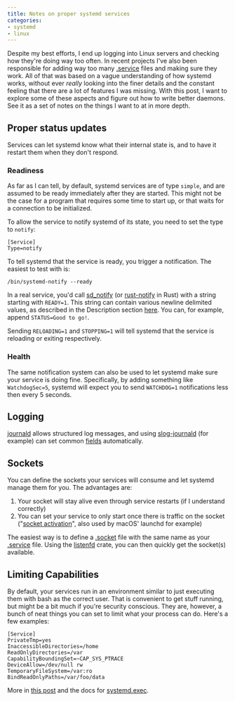 ```yaml
---
title: Notes on proper systemd services
categories:
- systemd
- linux
---
```

Despite my best efforts,
I end up logging into Linux servers and checking how they're doing
way too often.
In recent projects
I've also been responsible for adding way too many [.service] files
and making sure they work.
All of that was based on a vague understanding of how systemd works,
without ever _really_ looking into the finer details
and the constant feeling that there are a lot of features I was missing.
With this post,
I want to explore some of these aspects
and figure out how to write better daemons.
See it as a set of notes
on the things I want to at in more depth.

[.service]: https://www.freedesktop.org/software/systemd/man/systemd.service.html

## Proper status updates

Services can let systemd know what their internal state is,
and to have it restart them when they don't respond.

### Readiness

As far as I can tell,
by default, systemd services are of type `simple`,
and are assumed to be ready immediately after they are started.
This might not be the case for a program that requires some time to start up,
or that waits for a connection to be initialized.

To allow the service to notify systemd of its state,
you need to set the type to `notify`:

```
[Service]
Type=notify
```

To tell systemd that the service is ready, you trigger a notification.
The easiest to test with is:

```
/bin/systemd-notify --ready
```

In a real service,
you'd call [sd_notify] (or [rust-notify] in Rust)
with a string starting with `READY=1`.
This string can contain various newline delimited values,
as described in the Description section [here][sd_notify].
You can, for example, append `STATUS=Good to go!`.

Sending `RELOADING=1` and `STOPPING=1`
will tell systemd that the service is reloading or exiting respectively.

[systemd-notify]: https://www.freedesktop.org/software/systemd/man/systemd-notify.html
[sd_notify]: https://www.freedesktop.org/software/systemd/man/sd_notify.html
[rust-notify]: https://docs.rs/systemd/0.4.0/systemd/daemon/fn.notify.html

### Health

The same notification system can also be used to
let systemd make sure your service is doing fine.
Specifically, by adding something like `WatchdogSec=5`,
systemd will expect you to send `WATCHDOG=1` notifications
less then every 5 seconds.

[watchdogs]: http://0pointer.de/blog/projects/watchdog.html

## Logging

[journald] allows structured log messages,
and using [slog-journald] (for example)
can set common [fields][journal-fields] automatically.

[journald]: https://www.freedesktop.org/software/systemd/man/systemd-journald.service.html
[journal-fields]: https://www.freedesktop.org/software/systemd/man/systemd.journal-fields.html
[slog-journald]: https://github.com/slog-rs/journald

## Sockets

You can define the sockets your services will consume
and let systemd manage them for you.
The advantages are:

1. Your socket will stay alive even through service restarts
   (if I understand correctly)
2. You can set your service to only start once there is traffic on the socket
   ("[socket activation]", also used by macOS' launchd for example)

The easiest way is to define a [.socket] file
with the same name as your [.service] file.
Using the [listenfd] crate,
you can then quickly get the socket(s) available.

[.socket]: https://www.freedesktop.org/software/systemd/man/systemd.socket.html
[socket activation]: http://0pointer.de/blog/projects/socket-activation.html
[listenfd]: https://crates.io/crates/listenfd

## Limiting Capabilities

By default,
your services run in an environment similar to just executing them with bash
as the correct user.
That is convenient to get stuff running,
but might be a bit much if you're security conscious.
They are, however, a bunch of neat things you can set
to limit what your process can do.
Here's a few examples:

```
[Service]
PrivateTmp=yes
InaccessibleDirectories=/home
ReadOnlyDirectories=/var
CapabilityBoundingSet=~CAP_SYS_PTRACE
DeviceAllow=/dev/null rw
TemporaryFileSystem=/var:ro
BindReadOnlyPaths=/var/foo/data
```

More in [this post][security]
and the docs for [systemd.exec].

[security]: http://0pointer.de/blog/projects/security.html
[systemd.exec]: https://www.freedesktop.org/software/systemd/man/systemd.exec.html